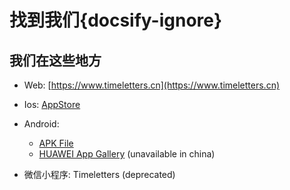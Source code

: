 # 找到我们{docsify-ignore}

## 我们在这些地方

- Web: [https://www.timeletters.cn](https://www.timeletters.cn)

- Ios: [AppStore](https://api.timeletters.cn/jump/qa)

- Android: 
    - [APK File](https://api.timeletters.cn/jump/android)
    - [HUAWEI App Gallery](http://appgallery.huawei.com/app/C105501773) (unavailable in china)

- 微信小程序: Timeletters (deprecated)
